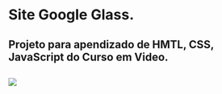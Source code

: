 <h1>Site Google Glass.</h1>
<h2>Projeto para apendizado de HMTL, CSS, JavaScript do Curso em Video.<h2> 
<img src="01-index.jpg"/>

